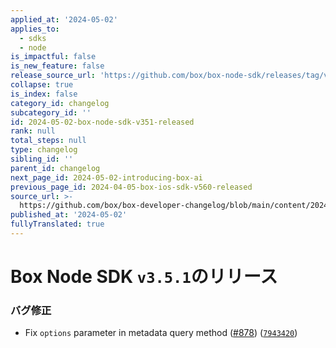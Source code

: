 ```yaml
---
applied_at: '2024-05-02'
applies_to:
  - sdks
  - node
is_impactful: false
is_new_feature: false
release_source_url: 'https://github.com/box/box-node-sdk/releases/tag/v3.5.1'
collapse: true
is_index: false
category_id: changelog
subcategory_id: ''
id: 2024-05-02-box-node-sdk-v351-released
rank: null
total_steps: null
type: changelog
sibling_id: ''
parent_id: changelog
next_page_id: 2024-05-02-introducing-box-ai
previous_page_id: 2024-04-05-box-ios-sdk-v560-released
source_url: >-
  https://github.com/box/box-developer-changelog/blob/main/content/2024/05-02-box-node-sdk-v351-released.md
published_at: '2024-05-02'
fullyTranslated: true
---
```

# Box Node SDK `v3.5.1`のリリース

### バグ修正

* Fix `options` parameter in metadata query method ([#878][1]) ([`7943420`][2])

[1]: https://github.com/box/box-node-sdk/issues/878

[2]: https://github.com/box/box-node-sdk/commit/79434209c572cd77c329d6008cda9837a9dba411
